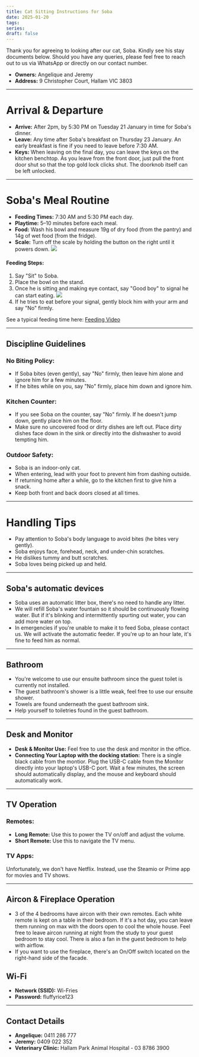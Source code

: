 ```yaml
---
title: Cat Sitting Instructions for Soba
date: 2025-01-20
tags: 
series: 
draft: false
---
```


Thank you for agreeing to looking after our cat, Soba. Kindly see his stay documents below. Should you have any queries, please feel free to reach out to us via WhatsApp or directly on our contact number.

- **Owners:** Angelique and Jeremy
- **Address:** 9 Christopher Court, Hallam VIC 3803

---
# Arrival & Departure 

- **Arrive:** After 2pm, by 5:30 PM on Tuesday 21 January in time for Soba's dinner.
- **Leave:** Any time after Soba's breakfast on Thursday 23 January. An early breakfast is fine if you need to leave before 7:30 AM.
- **Keys:** When leaving on the final day, you can leave the keys on the kitchen benchtop. As you leave from the front door, just pull the front door shut so that the top gold lock clicks shut. The doorknob itself can be left unlocked.

---
# Soba's Meal Routine

- **Feeding Times:** 7:30 AM and 5:30 PM each day.
- **Playtime:** 5–10 minutes before each meal.
- **Food:** Wash his bowl and measure 19g of dry food (from the pantry) and 14g of wet food (from the fridge).
- **Scale:** Turn off the scale by holding the button on the right until it powers down.
**![](https://lh7-rt.googleusercontent.com/docsz/AD_4nXeROeX4F4BKPBuKMjrh-BcXelch6M09yYAnBdJe17x2LIdOLnsL-Kd4cQTW4ngrH_txQjjc4tsW1CjjquRZNfZVdS_BVObXGsjKZhv1f5nYNzTpf1_VlpB-ESYQS_sbzMTUI_V_JWBKLdx9wPNWQacMY2I?key=_6lhS3vg6BtRTelOzHpsrbu0)**
####  Feeding Steps:

1. Say "Sit" to Soba.
2. Place the bowl on the stand.
3. Once he is sitting and making eye contact, say "Good boy" to signal he can start eating.
   **![](https://lh7-rt.googleusercontent.com/docsz/AD_4nXdRcqSugWpI32-xXZYTTfeyt_2KPJPIBmejhh_5ElK-ULSDIVzQ5Zs2-_vIBdAWnGB2Jkb2oRuVeZdBnGQuNLMMjH6e6rcWci0_ZvAuUo1dcragM5yIrK6TalvXpQ7vSGce_dkjk04NRSWD3iUqufJeQH7Z?key=_6lhS3vg6BtRTelOzHpsrbu0)**
4. If he tries to eat before your signal, gently block him with your arm and say "No" firmly.

See a typical feeding time here: [Feeding Video](https://drive.google.com/file/d/1UHcSNu7qQpUvrl3b-K-Rem_-jjNW2gM2/view?usp=sharing)

---
## Discipline Guidelines

### No Biting Policy:
- If Soba bites (even gently), say "No" firmly, then leave him alone and ignore him for a few minutes.
- If he bites while on you, say "No" firmly, place him down and ignore him.

### Kitchen Counter:
- If you see Soba on the counter, say "No" firmly. If he doesn't jump down, gently place him on the floor. 
- Make sure no uncovered food or dirty dishes are left out. Place dirty dishes face down in the sink or directly into the dishwasher to avoid tempting him.

### Outdoor Safety:
- Soba is an indoor-only cat.
- When entering, lead with your foot to prevent him from dashing outside.
- If returning home after a while, go to the kitchen first to give him a snack.
- Keep both front and back doors closed at all times.

---
# Handling Tips

- Pay attention to Soba's body language to avoid bites (he bites very gently).
- Soba enjoys face, forehead, neck, and under-chin scratches.
- He dislikes tummy and butt scratches.
- Soba loves being picked up and held.

---
## Soba's automatic devices

- Soba uses an automatic litter box, there's no need to handle any litter.
- We will refill Soba's water fountain so it should be continuously flowing water. But if it's blinking and intermittently spurting out water, you can add more water on top. 
- In emergencies if you're unable to make it to feed Soba, please contact us. We will activate the automatic feeder. If you're up to an hour late, it's fine to feed him as normal.

---
## Bathroom

- You're welcome to use our ensuite bathroom since the guest toilet is currently not installed.
- The guest bathroom's shower is a little weak, feel free to use our ensuite shower. 
- Towels are found underneath the guest bathroom sink.
- Help yourself to toiletries found in the guest bathroom.

---
## Desk and Monitor

- **Desk & Monitor Use:** Feel free to use the desk and monitor in the office.
- **Connecting Your Laptop with the docking station:** There is a single black cable from the montior. Plug the USB-C cable from the Monitor directly  into your laptop's USB-C port. Wait a few minutes, the screen should automatically display, and the mouse and keyboard should automatically work. 

---
## TV Operation

### Remotes:
- **Long Remote:** Use this to power the TV on/off and adjust the volume.
- **Short Remote:** Use this to navigate the TV menu.

### TV Apps:
Unfortunately, we don't have Netflix. Instead, use the Steamio or Prime app for movies and TV shows. 

---
## Aircon & Fireplace Operation

- 3 of the 4 bedrooms have aircon with their own remotes. Each white remote is kept on a table in their bedroom. If it's a hot day, you can leave them running on max with the doors open to cool the whole house. Feel free to leave aircon running at night from the study to your guest bedroom to stay cool. There is also a fan in the guest bedroom to help with airflow.
- If you want to use the fireplace, there's an On/Off switch located on the right-hand side of the facade. 

## Wi-Fi

- **Network (SSID):** Wi-Fries
- **Password:** fluffyrice123

---
## Contact Details

- **Angelique:** 0411 286 777
- **Jeremy:** 0409 022 352
- **Veterinary Clinic:** Hallam Park Animal Hospital - 03 8786 3900